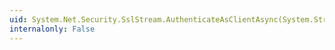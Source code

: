 ```yaml
---
uid: System.Net.Security.SslStream.AuthenticateAsClientAsync(System.String,System.Security.Cryptography.X509Certificates.X509CertificateCollection,System.Security.Authentication.SslProtocols,System.Boolean)
internalonly: False
---
```

